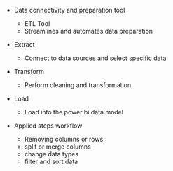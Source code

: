 - Data connectivity and preparation tool
	- ETL Tool
	- Streamlines and automates data preparation

- Extract
	- Connect to data sources and select specific data
- Transform
	- Perform cleaning and transformation
- Load
	- Load into the power bi data model

- Applied steps workflow
	- Removing columns or rows
	- split or merge columns
	- change data types
	- filter and sort data